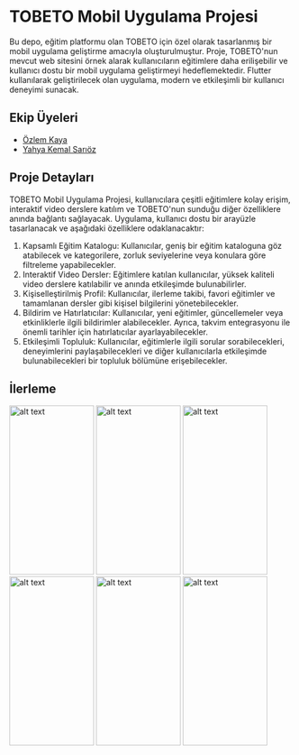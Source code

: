# TOBETO Mobil Uygulama Projesi

Bu depo, eğitim platformu olan TOBETO için özel olarak tasarlanmış bir mobil uygulama geliştirme amacıyla oluşturulmuştur. Proje, TOBETO'nun mevcut web sitesini örnek alarak kullanıcıların eğitimlere daha erilişebilir ve kullanıcı dostu bir mobil uygulama geliştirmeyi hedeflemektedir. Flutter kullanılarak geliştirilecek olan uygulama, modern ve etkileşimli bir kullanıcı deneyimi sunacak.

## Ekip Üyeleri

- [Özlem Kaya](https://github.com/ozlemkayyaa)
- [Yahya Kemal Sarıöz](https://github.com/YahyaKemalSarioz)

## Proje Detayları

TOBETO Mobil Uygulama Projesi, kullanıcılara çeşitli eğitimlere kolay erişim, interaktif video derslere katılım ve TOBETO'nun sunduğu diğer özelliklere anında bağlantı sağlayacak. Uygulama, kullanıcı dostu bir arayüzle tasarlanacak ve aşağıdaki özelliklere odaklanacaktır:

1. Kapsamlı Eğitim Katalogu: Kullanıcılar, geniş bir eğitim kataloguna göz atabilecek ve kategorilere, zorluk seviyelerine veya konulara göre filtreleme yapabilecekler.
2. Interaktif Video Dersler: Eğitimlere katılan kullanıcılar, yüksek kaliteli video derslere katılabilir ve anında etkileşimde bulunabilirler.
3. Kişiselleştirilmiş Profil: Kullanıcılar, ilerleme takibi, favori eğitimler ve tamamlanan dersler gibi kişisel bilgilerini yönetebilecekler.
4. Bildirim ve Hatırlatıcılar: Kullanıcılar, yeni eğitimler, güncellemeler veya etkinliklerle ilgili bildirimler alabilecekler. Ayrıca, takvim entegrasyonu ile önemli tarihler için hatırlatıcılar ayarlayabilecekler.
5. Etkileşimli Topluluk: Kullanıcılar, eğitimlerle ilgili sorular sorabilecekleri, deneyimlerini paylaşabilecekleri ve diğer kullanıcılarla etkileşimde bulunabilecekleri bir topluluk bölümüne erişebilecekler.

## İlerleme

<img src="https://github.com/ozlemkayyaa/TobetoApp/assets/126676960/06595419-fb6a-462c-ad1a-e2e9019f3cdc" alt="alt text" width="150" height="300">
<img src="https://github.com/ozlemkayyaa/TobetoApp/assets/126676960/3343c26f-7b45-4733-b36e-d1b63eb24046" alt="alt text" width="150" height="300">
<img src="https://github.com/ozlemkayyaa/TobetoApp/assets/126676960/d45ca562-3c97-442a-9ba4-f72dc0764232" alt="alt text" width="150" height="300">
<img src="https://github.com/ozlemkayyaa/TobetoApp/assets/126676960/b55b5b3f-ff28-4f8b-8651-948d60ce2d82" alt="alt text" width="150" height="300">
<img src="https://github.com/ozlemkayyaa/TobetoApp/assets/126676960/667a6878-3895-47a0-ad2e-c6dc32d31eb6" alt="alt text" width="150" height="300">
<img src="https://github.com/ozlemkayyaa/TobetoApp/assets/126676960/9b0bd27e-7be1-4071-b7f0-b3316b7ffa80" alt="alt text" width="150" height="300">







